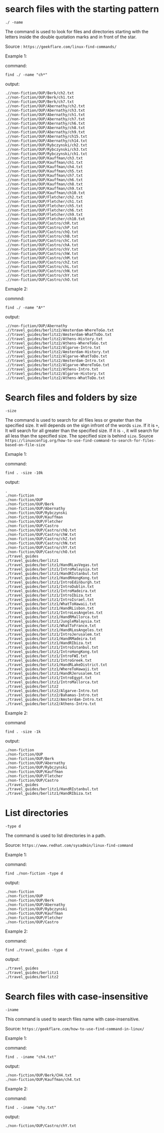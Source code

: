 # search files with the starting pattern

```./ -name```

The command is used to look for files and directories starting with the letters inside the double quotation marks and in front of the star.

Source : ```https://geekflare.com/linux-find-commands/```


Example 1:

command:

```
find ./ -name "ch*"
```

output:

```
.//non-fiction/OUP/Berk/ch2.txt
.//non-fiction/OUP/Berk/ch1.txt
.//non-fiction/OUP/Berk/ch7.txt
.//non-fiction/OUP/Abernathy/ch2.txt
.//non-fiction/OUP/Abernathy/ch3.txt
.//non-fiction/OUP/Abernathy/ch1.txt
.//non-fiction/OUP/Abernathy/ch7.txt
.//non-fiction/OUP/Abernathy/ch6.txt
.//non-fiction/OUP/Abernathy/ch8.txt
.//non-fiction/OUP/Abernathy/ch9.txt
.//non-fiction/OUP/Abernathy/ch15.txt
.//non-fiction/OUP/Abernathy/ch14.txt
.//non-fiction/OUP/Rybczynski/ch2.txt
.//non-fiction/OUP/Rybczynski/ch3.txt
.//non-fiction/OUP/Rybczynski/ch1.txt
.//non-fiction/OUP/Kauffman/ch3.txt
.//non-fiction/OUP/Kauffman/ch1.txt
.//non-fiction/OUP/Kauffman/ch4.txt
.//non-fiction/OUP/Kauffman/ch5.txt
.//non-fiction/OUP/Kauffman/ch7.txt
.//non-fiction/OUP/Kauffman/ch6.txt
.//non-fiction/OUP/Kauffman/ch8.txt
.//non-fiction/OUP/Kauffman/ch9.txt
.//non-fiction/OUP/Kauffman/ch10.txt
.//non-fiction/OUP/Fletcher/ch2.txt
.//non-fiction/OUP/Fletcher/ch1.txt
.//non-fiction/OUP/Fletcher/ch5.txt
.//non-fiction/OUP/Fletcher/ch6.txt
.//non-fiction/OUP/Fletcher/ch9.txt
.//non-fiction/OUP/Fletcher/ch10.txt
.//non-fiction/OUP/Castro/chR.txt
.//non-fiction/OUP/Castro/chP.txt
.//non-fiction/OUP/Castro/chQ.txt
.//non-fiction/OUP/Castro/chB.txt
.//non-fiction/OUP/Castro/chC.txt
.//non-fiction/OUP/Castro/chA.txt
.//non-fiction/OUP/Castro/chV.txt
.//non-fiction/OUP/Castro/chW.txt
.//non-fiction/OUP/Castro/chM.txt
.//non-fiction/OUP/Castro/chZ.txt
.//non-fiction/OUP/Castro/chL.txt
.//non-fiction/OUP/Castro/chN.txt
.//non-fiction/OUP/Castro/chY.txt
.//non-fiction/OUP/Castro/chO.txt
```

Exmaple 2:

commnd:

```
find ./ -name "A*"
```

output:

```
.//non-fiction/OUP/Abernathy
.//travel_guides/berlitz2/Amsterdam-WhereToGo.txt
.//travel_guides/berlitz2/Amsterdam-WhatToDo.txt
.//travel_guides/berlitz2/Athens-History.txt
.//travel_guides/berlitz2/Athens-WhereToGo.txt
.//travel_guides/berlitz2/Algarve-Intro.txt
.//travel_guides/berlitz2/Amsterdam-History.txt
.//travel_guides/berlitz2/Algarve-WhatToDo.txt
.//travel_guides/berlitz2/Amsterdam-Intro.txt
.//travel_guides/berlitz2/Algarve-WhereToGo.txt
.//travel_guides/berlitz2/Athens-Intro.txt
.//travel_guides/berlitz2/Algarve-History.txt
.//travel_guides/berlitz2/Athens-WhatToDo.txt
```

# Search files and folders by size

```-size```

The command is used to search for all files less or greater than the specified size. It will depends on the sign infront of the words ```size```. If it is ```+```, It will search for all greater than the specified size. If it is ```-```, it will search for all less than the specified size. The specified size is behind ```size```.
Source ```https://linuxconfig.org/how-to-use-find-command-to-search-for-files-based-on-file-size```

Exmaple 1:

command:

```
find . -size -10k
```

output:

```
.
./non-fiction
./non-fiction/OUP
./non-fiction/OUP/Berk
./non-fiction/OUP/Abernathy
./non-fiction/OUP/Rybczynski
./non-fiction/OUP/Kauffman
./non-fiction/OUP/Fletcher
./non-fiction/OUP/Castro
./non-fiction/OUP/Castro/chQ.txt
./non-fiction/OUP/Castro/chW.txt
./non-fiction/OUP/Castro/chZ.txt
./non-fiction/OUP/Castro/chN.txt
./non-fiction/OUP/Castro/chY.txt
./non-fiction/OUP/Castro/chO.txt
./travel_guides
./travel_guides/berlitz1
./travel_guides/berlitz1/HandRLasVegas.txt
./travel_guides/berlitz1/IntroMalaysia.txt
./travel_guides/berlitz1/HandRIstanbul.txt
./travel_guides/berlitz1/HandRHongKong.txt
./travel_guides/berlitz1/IntroEdinburgh.txt
./travel_guides/berlitz1/IntroDublin.txt
./travel_guides/berlitz1/IntroMadeira.txt
./travel_guides/berlitz1/IntroIbiza.txt
./travel_guides/berlitz1/IntroIsrael.txt
./travel_guides/berlitz1/WhatToHawaii.txt
./travel_guides/berlitz1/HandRLisbon.txt
./travel_guides/berlitz1/IntroLosAngeles.txt
./travel_guides/berlitz1/HandRMallorca.txt
./travel_guides/berlitz1/JungleMalaysia.txt
./travel_guides/berlitz1/WhatToFrance.txt
./travel_guides/berlitz1/HandRLosAngeles.txt
./travel_guides/berlitz1/IntroJerusalem.txt
./travel_guides/berlitz1/HandRMadeira.txt
./travel_guides/berlitz1/HandRIbiza.txt
./travel_guides/berlitz1/IntroIstanbul.txt
./travel_guides/berlitz1/IntroHongKong.txt
./travel_guides/berlitz1/IntroFWI.txt
./travel_guides/berlitz1/IntroGreek.txt
./travel_guides/berlitz1/HandRLakeDistrict.txt
./travel_guides/berlitz1/WhereToHawaii.txt
./travel_guides/berlitz1/HandRJerusalem.txt
./travel_guides/berlitz1/IntroEgypt.txt
./travel_guides/berlitz1/IntroMallorca.txt
./travel_guides/berlitz2
./travel_guides/berlitz2/Algarve-Intro.txt
./travel_guides/berlitz2/Bahamas-Intro.txt
./travel_guides/berlitz2/Amsterdam-Intro.txt
./travel_guides/berlitz2/Athens-Intro.txt
```

Example 2:

command

```
find . -size -1k 
```

output:

```
./non-fiction
./non-fiction/OUP
./non-fiction/OUP/Berk
./non-fiction/OUP/Abernathy
./non-fiction/OUP/Rybczynski
./non-fiction/OUP/Kauffman
./non-fiction/OUP/Fletcher
./non-fiction/OUP/Castro
./travel_guides
./travel_guides/berlitz1/HandRIstanbul.txt
./travel_guides/berlitz1/HandRIbiza.txt
```

# List directories

```-type d```

The command is used to list directories in a path.

Source: ```https://www.redhat.com/sysadmin/linux-find-command```

Example 1:

command:


```
find ./non-fiction -type d
```

output:

```
./non-fiction
./non-fiction/OUP
./non-fiction/OUP/Berk
./non-fiction/OUP/Abernathy
./non-fiction/OUP/Rybczynski
./non-fiction/OUP/Kauffman
./non-fiction/OUP/Fletcher
./non-fiction/OUP/Castro
```

Example 2:

command:

```
find ./travel_guides -type d
```

output:

```
./travel_guides
./travel_guides/berlitz1
./travel_guides/berlitz2
```

# Search files with case-insensitive

```-iname```

This command is used to search files name with case-insensitive.

Source: ```https://geekflare.com/how-to-use-find-command-in-linux/```

Example 1:

command:

```
find . -iname "ch4.txt"
```

output:

```
./non-fiction/OUP/Berk/CH4.txt
./non-fiction/OUP/Kauffman/ch4.txt
```

Example 2:

command:

```
find . -iname "chy.txt"
```

output:

```
./non-fiction/OUP/Castro/chY.txt
```
